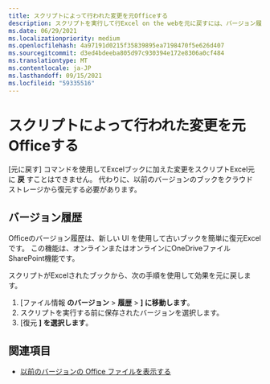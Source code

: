 ```yaml
---
title: スクリプトによって行われた変更を元Officeする
description: スクリプトを実行して行Excel on the webを元に戻すには、バージョン履歴を使用します。
ms.date: 06/29/2021
ms.localizationpriority: medium
ms.openlocfilehash: 4a97191d0215f35839895ea7198470f5e626d407
ms.sourcegitcommit: d3ed4bdeeba805d97c930394e172e8306a0cf484
ms.translationtype: MT
ms.contentlocale: ja-JP
ms.lasthandoff: 09/15/2021
ms.locfileid: "59335516"
---
```

# <a name="undo-the-changes-made-by-office-scripts"></a>スクリプトによって行われた変更を元Officeする

[元に戻す] コマンドを使用してExcelブックに加えた変更をスクリプトExcel元に **戻** すことはできません。 代わりに、以前のバージョンのブックをクラウド ストレージから復元する必要があります。

## <a name="version-history"></a>バージョン履歴

Officeのバージョン履歴は、新しい UI を使用して古いブックを簡単に復元Excelです。 この機能は、オンラインまたはオンラインにOneDriveファイルSharePoint機能です。

スクリプトがExcelされたブックから、次の手順を使用して効果を元に戻します。

1. [ファイル情報 **のバージョン**  >  **履歴**  >  **] に移動します**。
2. スクリプトを実行する前に保存されたバージョンを選択します。
3. [復元 **] を選択します**。

## <a name="see-also"></a>関連項目

- [以前のバージョンの Office ファイルを表示する](https://support.office.com/article/View-previous-versions-of-Office-files-5c1e076f-a9c9-41b8-8ace-f77b9642e2c2#ID0EABBAAA=Web)

